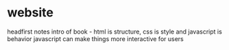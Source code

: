 # website
headfirst notes
intro of book - 
html is structure, css is style and javascript is behavior
javascript can make things more interactive for users
